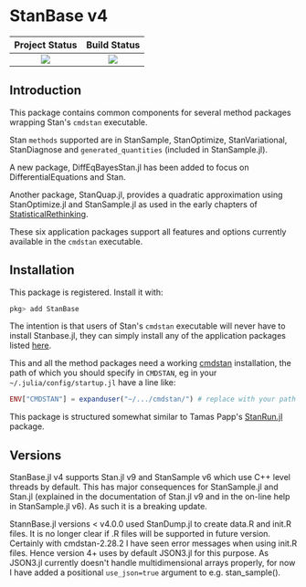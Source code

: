 # StanBase v4

| **Project Status**          |  **Build Status** |
|:---------------------------:|:-----------------:|
|![][project-status-img] | ![][CI-build] |

[docs-dev-img]: https://img.shields.io/badge/docs-dev-blue.svg
[docs-dev-url]: https://stanjulia.github.io/StanBase.jl/latest

[docs-stable-img]: https://img.shields.io/badge/docs-stable-blue.svg
[docs-stable-url]: https://stanjulia.github.io/StanBase.jl/stable

[CI-build]: https://github.com/stanjulia/StanBase.jl/workflows/CI/badge.svg?branch=master

[issues-url]: https://github.com/stanjulia/StanBase.jl/issues

[project-status-img]: https://img.shields.io/badge/lifecycle-stable-green.svg

## Introduction

This package contains common components for several method packages wrapping Stan's `cmdstan` executable. 

Stan `methods` supported are in StanSample, StanOptimize, StanVariational, StanDiagnose and `generated_quantities` (included in StanSample.jl). 

A new package, DiffEqBayesStan.jl has been added to focus on DifferentialEquations and Stan.

Another package, StanQuap.jl, provides a quadratic approximation using StanOptimize.jl and StanSample.jl as used in the early chapters of [StatisticalRethinking](https://github.com/StatisticalRethinkingJulia).

These six application packages support all features and options currently available in the `cmdstan` executable.

## Installation

This package is registered. Install it with:
```Julia
pkg> add StanBase
```
The intention is that users of Stan's `cmdstan` executable will never have to install Stanbase.jl, they can simply install any of the application packages listed [here](https://github.com/StanJulia). 

This and all the method packages need a working [cmdstan](https://mc-stan.org/users/interfaces/cmdstan.html) installation, the path of which you should specify in `CMDSTAN`, eg in your `~/.julia/config/startup.jl` have a line like:
```julia
ENV["CMDSTAN"] = expanduser("~/.../cmdstan/") # replace with your path
```

This package is structured somewhat similar to Tamas Papp's [StanRun.jl](https://github.com/tpapp/StanRun.jl) package. 

## Versions

StanBase.jl v4 supports Stan.jl v9 and StanSample v6 which use C++ level threads by default. This has major consequences for StanSample.jl and Stan.jl (explained in the documentation of Stan.jl v9 and in the on-line help in StanSample.jl v6). As such it is a breaking update.

StannBase.jl versions < v4.0.0 used StanDump.jl to create data.R and init.R files. It is no longer clear if .R files will be supported in future version. Certainly with cmdstan-2.28.2 I have seen error messages when using init.R files. Hence version 4+ uses by default JSON3.jl for this purpose. As JSON3.jl currently doesn't handle multidimensional arrays properly, for now I have added a positional `use_json=true` argument to e.g. stan_sample().

